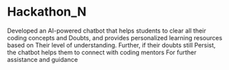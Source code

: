 # Hackathon_N
Developed an AI-powered chatbot that helps students to clear all their coding concepts and Doubts, and provides personalized learning resources based on Their level of understanding. Further, if their doubts still Persist, the chatbot helps them to connect with coding mentors For further assistance and guidance
